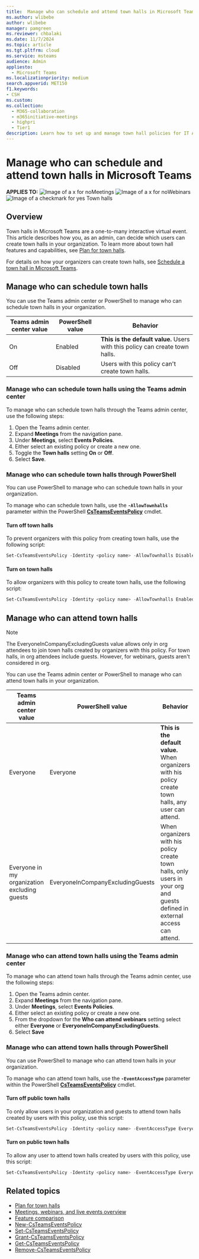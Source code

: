 ```yaml
---
title:  Manage who can schedule and attend town halls in Microsoft Teams
ms.author: wlibebe
author: wlibebe
manager: pamgreen
ms.reviewer: chbalaki
ms.date: 11/7/2024
ms.topic: article
ms.tgt.pltfrm: cloud
ms.service: msteams
audience: Admin
appliesto: 
  - Microsoft Teams
ms.localizationpriority: medium
search.appverid: MET150
f1.keywords:
- CSH
ms.custom: 
ms.collection: 
  - M365-collaboration
  - m365initiative-meetings
  - highpri
  - Tier1
description: Learn how to set up and manage town hall policies for IT Admins in Microsoft Teams. Learn how to manage who can schedule and attend town halls in your organization.
---
```


# Manage who can schedule and attend town halls in Microsoft Teams

**APPLIES TO:** ![Image of a x for no](/office/media/icons/cancel-teams.png)Meetings ![Image of a x for no](/office/media/icons/cancel-teams.png)Webinars ![Image of a checkmark for yes](/office/media/icons/success-teams.png) Town halls

## Overview

Town halls in Microsoft Teams are a one-to-many interactive virtual event. This article describes how you, as an admin, can decide which users can create town halls in your organization. To learn more about town hall features and capabilities, see [Plan for town halls](plan-town-halls.md).

For details on how your organizers can create town halls, see [Schedule a town hall in Microsoft Teams](https://support.microsoft.com/office/schedule-a-town-hall-in-microsoft-teams-d493b5cc-9f61-4dac-8027-d837dafb7a4c).

## Manage who can schedule town halls

You can use the Teams admin center or PowerShell to manage who can schedule town halls in your organization.

|Teams admin center value| PowerShell value|Behavior|
|---------|---------------|---------------|
|On|Enabled| **This is the default value.** Users with this policy can create town halls. |
|Off|Disabled| Users with this policy can't create town halls.|

### Manage who can schedule town halls using the Teams admin center

To manage who can schedule town halls through the Teams admin center, use the following steps:

1. Open the Teams admin center.
2. Expand **Meetings** from the navigation pane.
3. Under **Meetings**, select **Events Policies**.
4. Either select an existing policy or create a new one.
5. Toggle the **Town halls** setting **On** or **Off**.
6. Select **Save**.

### Manage who can schedule town halls through PowerShell

You can use PowerShell to manage who can schedule town halls in your organization.

To manage who can schedule town halls, use the **`-AllowTownhalls`** parameter within the PowerShell [**CsTeamsEventsPolicy**](/powershell/module/teams/set-csteamseventspolicy) cmdlet.

#### Turn off town halls

To prevent organizers with this policy from creating town halls, use the following script:

```powershell
Set-CsTeamsEventsPolicy -Identity <policy name> -AllowTownhalls Disabled
```

#### Turn on town halls

To allow organizers with this policy to create town halls, use the following script:

```powershell
Set-CsTeamsEventsPolicy -Identity <policy name> -AllowTownhalls Enabled
```

## Manage who can attend town halls

> [!NOTE]
> The EveryoneInCompanyExcludingGuests value allows only in org attendees to join town halls created by organizers with this policy. For town halls, in org attendees include guests. However, for webinars, guests aren't considered in org.

You can use the Teams admin center or PowerShell to manage who can attend town halls in your organization.

|Teams admin center value| PowerShell value|Behavior|
|---------|---------------|---------------|
|Everyone|Everyone| **This is the default value.** When organizers with his policy create town halls, any user can attend. |
|Everyone in my organization excluding guests|EveryoneInCompanyExcludingGuests| When organizers with his policy create town halls, only users in your org and guests defined in external access can attend.|

### Manage who can attend town halls using the Teams admin center

To manage who can attend town halls through the Teams admin center, use the following steps:

1. Open the Teams admin center.
2. Expand **Meetings** from the navigation pane.
3. Under **Meetings**, select **Events Policies**.
4. Either select an existing policy or create a new one.
5. From the dropdown for the **Who can attend webinars** setting select either **Everyone** or **EveryoneInCompanyExcludingGuests**.
6. Select **Save**

### Manage who can attend town halls through PowerShell

You can use PowerShell to manage who can attend town halls in your organization.

To manage who can attend town halls, use the **`-EventAccessType`** parameter within the PowerShell [**CsTeamsEventsPolicy**](/powershell/module/teams/set-csteamseventspolicy) cmdlet.

#### Turn off public town halls

To only allow users in your organization and guests to attend town halls created by users with this policy, use this script:

```powershell
Set-CsTeamsEventsPolicy -Identity <policy name> -EventAccessType EveryoneInCompanyExcludingGuests
```

#### Turn on public town halls

To allow any user to attend town halls created by users with this policy, use this script:

```powershell
Set-CsTeamsEventsPolicy -Identity <policy name> -EventAccessType Everyone
```

## Related topics

- [Plan for town halls](plan-town-halls.md)
- [Meetings, webinars, and live events overview](quick-start-meetings-live-events.md)
- [Feature comparison](meeting-webinar-town-hall-feature-comparison.md)
- [New-CsTeamsEventsPolicy](/powershell/module/teams/new-csteamseventspolicy)
- [Set-CsTeamsEventsPolicy](/powershell/module/teams/set-csteamseventspolicy)
- [Grant-CsTeamsEventsPolicy](/powershell/module/teams/grant-csteamseventspolicy)
- [Get-CsTeamsEventsPolicy](/powershell/module/teams/get-csteamseventspolicy)
- [Remove-CsTeamsEventsPolicy](/powershell/module/teams/remove-csteamseventspolicy)
